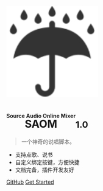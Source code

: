 ![logo](assets/logo.svg)

# <ruby> <rb>SAOM</rb> <rt>Source Audio Online Mixer</rt> <rp>SAOM</rp> </ruby> <small>1.0</small>

> 一个神奇的说唱脚本。

- 支持点歌、说书
- 自定义绑定按键，方便快捷
- 文档完备，插件开发友好

[GitHub](https://github.com/xizeyoupan/SAOM)
[Get Started](README.md)